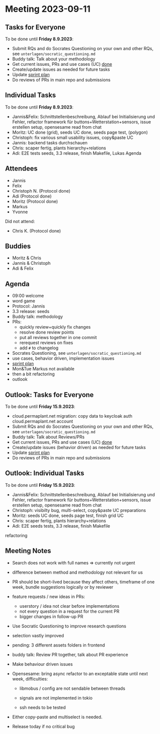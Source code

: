# Meeting 2023-09-11

## Tasks for Everyone

To be done until **Friday 8.9.2023**:

- Submit RQs and do Socrates Questioning on your own and other RQs, see `unterlagen/socratic_questioning.md`
- Buddy talk: Talk about your methodology
- Get current issues, PRs and use cases (UC) [done](../usecases/README.md)
- Create/update issues as needed for future tasks
- Update [sprint plan](https://github.com/orgs/ElektraInitiative/projects/4/)
- Do reviews of PRs in main repo and submissions

## Individual Tasks

To be done until **Friday 8.9.2023**:

- Jannis&Felix: Schnittstellenbeschreibung, Ablauf bei Initialisierung und Fehler, refactor framework für buttons+Wetterstation+sensors, issue erstellen setup, opensesame read from chat
- Moritz: UC done (grid), seeds UC done, seeds page test, (polygon)
- Christoph: fix various small usability issues, copy&paste UC
- Jannis: backend tasks durchschauen
- Chris: scaper fertig, plants hierarchy+relations
- Adi: E2E tests seeds, 3.3 release, finish Makefile, Lukas Agenda

## Attendees

- Jannis
- Felix
- Christoph N. (Protocol done)
- Adi (Protocol done)
- Moritz (Protocol done)
- Markus
- Yvonne

Did not attend:

- Chris K. (Protocol done)

## Buddies

- Moritz & Chris
- Jannis & Christoph
- Adi & Felix

## Agenda

- 09:00 welcome
- word game
- Protocol: Jannis
- 3.3 release: seeds
- Buddy talk: methodology
- PRs:
  - quickly review+quickly fix changes
  - resolve done review points
  - put all reviews together in one commit
  - rerequest reviews on fixes
  - add `#` to changelog
- Socrates Questioning, see `unterlagen/socratic_questioning.md`
- use cases, behavior driven, implementation issues
- [sprint plan](https://github.com/orgs/ElektraInitiative/projects/4/)
- Mon&Tue Markus not available
- then a bit refactoring
- outlook

## Outlook: Tasks for Everyone

To be done until **Friday 15.9.2023**:

- cloud.permaplant.net migration: copy data to keycloak auth cloud.permaplant.net account
- Submit RQs and do Socrates Questioning on your own and other RQs, see `unterlagen/socratic_questioning.md`
- Buddy talk: Talk about Reviews/PRs
- Get current issues, PRs and use cases (UC) [done](../usecases/README.md)
- Create/update issues (behavior driven) as needed for future tasks
- Update [sprint plan](https://github.com/orgs/ElektraInitiative/projects/4/)
- Do reviews of PRs in main repo and submissions

## Outlook: Individual Tasks

To be done until **Friday 15.9.2023**:

- Jannis&Felix: Schnittstellenbeschreibung, Ablauf bei Initialisierung und Fehler, refactor framework für buttons+Wetterstation+sensors, issue erstellen setup, opensesame read from chat
- Christoph: visibilty bug, multi-select, copy&paste UC preparations
- Moritz: seeds UC done, seeds page test, finish grid UC
- Chris: scaper fertig, plants hierarchy+relations
- Adi: E2E seeds tests, 3.3 release, finish Makefile

refactoring

## Meeting Notes

- Search does not work with full names => currently not urgent
- difference between method and methodology not relevant for us
- PR should be short-lived because they affect others, timeframe of one week, bundle suggestions logically or by reviewer
- feature requests / new ideas in PRs:

  - userstory / idea not clear before implementations
  - not every question in a request for the current PR
  - bigger changes in follow-up PR

- Use Socratic Questioning to improve research questions
- selection vastly improved
- pending: 3 different assets folders in frontend
- buddy talk: Review PR together, talk about PR experience
- Make behaviour driven issues
- Opensesame: bring async refactor to an exceptable state until next week, difficulties:

  - libmobus / config are not sendable between threads

  - signals are not implemented in tokio

  - ssh needs to be tested

- Either copy-paste and multiselect is needed.
- Release today if no critical bug
